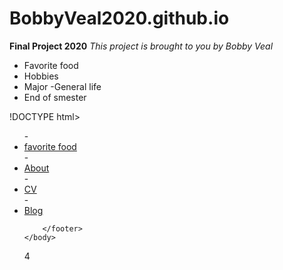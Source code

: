 # BobbyVeal2020.github.io
**Final Project 2020**
*This project is brought to you by Bobby Veal*

- Favorite food
- Hobbies
- Major
-General life
- End of smester

!DOCTYPE html>
<html>
		<nav>
    		<ul>
        		- <li><a href="/">favorite food</a></li>
	        	- <li><a href="/hobies">About</a></li>
        		- <li><a href="/general life">CV</a></li>
        		- <li><a href="/end of smester">Blog</a></li>
    		
		</footer>
	</body>
</html>
4

